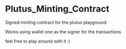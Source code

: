 # Plutus_Minting_Contract
Signed minting contract for the plutus playground

Works using wallet one as the signer for the transactions 

feel free to play around with it :)
